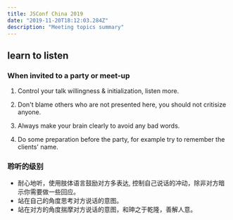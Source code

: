 ```yaml
---
title: JSConf China 2019 
date: "2019-11-20T18:12:03.284Z"
description: "Meeting topics summary"
---
```


## learn to listen 

### When invited to a party or meet-up 
1. Control your talk willingness & initialization, listen more. 

2. Don't blame others who are not presented here, you should not critisize anyone.  

3. Always make your brain clearly to avoid any bad words.

4. Do some preparation before the party, for example try to remember the clients' name.

### 聆听的级别
+ 耐心地听，使用肢体语言鼓励对方多表达, 控制自己说话的冲动，除非对方暗示你需要做一些回应。 
+ 站在自己的角度思考对方说话的意图。
+ 站在对方的角度揣摩对方说话的意图，和珅之于乾隆，善解人意。  
